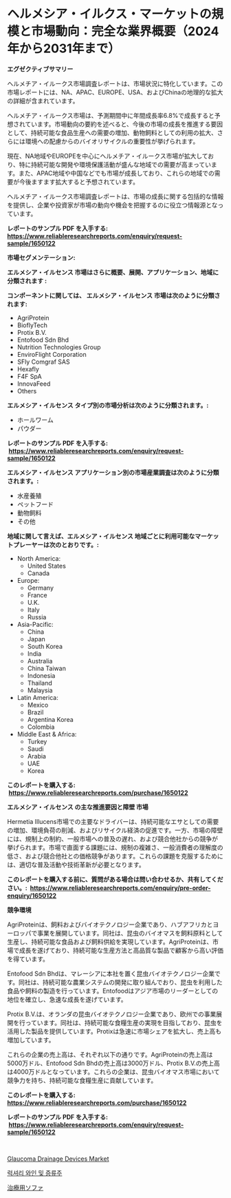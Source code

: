 <p><h1>ヘルメシア・イルクス・マーケットの規模と市場動向：完全な業界概要（2024年から2031年まで）</h1></p><p><strong>エグゼクティブサマリー</strong></p>
<p><p>ヘルメチア・イルークス市場調査レポートは、市場状況に特化しています。この市場レポートには、NA、APAC、EUROPE、USA、およびChinaの地理的な拡大の詳細が含まれています。</p><p>ヘルメチア・イルークス市場は、予測期間中に年間成長率6.8%で成長すると予想されています。市場動向の要約を述べると、今後の市場の成長を推進する要因として、持続可能な食品生産への需要の増加、動物飼料としての利用の拡大、さらには環境への配慮からのバイオリサイクルの重要性が挙げられます。</p><p>現在、NA地域やEUROPEを中心にヘルメチア・イルークス市場が拡大しており、特に持続可能な開発や環境保護活動が盛んな地域での需要が高まっています。また、APAC地域や中国などでも市場が成長しており、これらの地域での需要が今後ますます拡大すると予想されています。</p><p>ヘルメチア・イルークス市場調査レポートは、市場の成長に関する包括的な情報を提供し、企業や投資家が市場の動向や機会を把握するのに役立つ情報源となっています。</p></p>
<p><strong>レポートのサンプル PDF を入手する: <a href="https://www.reliableresearchreports.com/enquiry/request-sample/1650122">https://www.reliableresearchreports.com/enquiry/request-sample/1650122</a></strong></p>
<p><strong>市場セグメンテーション:</strong></p>
<p><strong> エルメシア・イルセンス 市場はさらに概要、展開、アプリケーション、地域に分類されます :</strong></p>
<p><strong>コンポーネントに関しては、 エルメシア・イルセンス 市場は次のように分類されます: &nbsp;</strong></p>
<p><ul><li>AgriProtein</li><li>BioflyTech</li><li>Protix B.V.</li><li>Entofood Sdn Bhd</li><li>Nutrition Technologies Group</li><li>EnviroFlight Corporation</li><li>SFly Comgraf SAS</li><li>Hexafly</li><li>F4F SpA</li><li>InnovaFeed</li><li>Others</li></ul></p>
<p><strong> エルメシア・イルセンス タイプ別の市場分析は次のように分類されます。:</strong></p>
<p><ul><li>ホールワーム</li><li>パウダー</li></ul></p>
<p><strong>レポートのサンプル PDF を入手する: &nbsp;<a href="https://www.reliableresearchreports.com/enquiry/request-sample/1650122">https://www.reliableresearchreports.com/enquiry/request-sample/1650122</a></strong></p>
<p><strong> エルメシア・イルセンス アプリケーション別の市場産業調査は次のように分類されます。:</strong></p>
<p><ul><li>水産養殖</li><li>ペットフード</li><li>動物飼料</li><li>その他</li></ul></p>
<p><strong>地域に関して言えば、エルメシア・イルセンス 地域ごとに利用可能なマーケットプレーヤーは次のとおりです。:</strong></p>
<p><ul>
    <li>
        North America:
        <ul>
            <li>United States</li>
            <li>Canada</li>
        </ul>
    </li>
    <li>
        Europe:
        <ul>
            <li>Germany</li>
            <li>France</li>
            <li>U.K.</li>
            <li>Italy</li>
            <li>Russia</li>
        </ul>
    </li>
    <li>
        Asia-Pacific:
        <ul>
            <li>China</li>
            <li>Japan</li>
            <li>South Korea</li>
            <li>India</li>
            <li>Australia</li>
            <li>China Taiwan</li>
            <li>Indonesia</li>
            <li>Thailand</li>
            <li>Malaysia</li>
        </ul>
    </li>
    <li>
        Latin America:
        <ul>
            <li>Mexico</li>
            <li>Brazil</li>
            <li>Argentina Korea</li>
            <li>Colombia</li>
        </ul>
    </li>
    <li>
        Middle East & Africa:
        <ul>
            <li>Turkey</li>
            <li>Saudi</li>
            <li>Arabia</li>
            <li>UAE</li>
            <li>Korea</li>
        </ul>
    </li>
    </ul></p>
<p><strong>このレポートを購入する: &nbsp;<a href="https://www.reliableresearchreports.com/purchase/1650122">https://www.reliableresearchreports.com/purchase/1650122</a></strong></p>
<p><strong>エルメシア・イルセンス の主な推進要因と障壁 市場</strong></p>
<p><p>Hermetia Illucens市場での主要なドライバーは、持続可能なエサとしての需要の増加、環境負荷の削減、およびリサイクル経済の促進です。一方、市場の障壁には、規制上の制約、一般市場への普及の遅れ、および競合他社からの競争が挙げられます。市場で直面する課題には、規制の複雑さ、一般消費者の理解度の低さ、および競合他社との価格競争があります。これらの課題を克服するためには、適切な普及活動や技術革新が必要となります。</p></p>
<p><strong>このレポートを購入する前に、質問がある場合は問い合わせるか、共有してください。:&nbsp; <a href="https://www.reliableresearchreports.com/enquiry/pre-order-enquiry/1650122">https://www.reliableresearchreports.com/enquiry/pre-order-enquiry/1650122</a></strong></p>
<p><strong>競争環境</strong></p>
<p><p>AgriProteinは、飼料およびバイオテクノロジー企業であり、ハブアフリカとヨーロッパで事業を展開しています。同社は、昆虫のバイオマスを飼料原料として生産し、持続可能な食品および飼料供給を実現しています。AgriProteinは、市場で成長を遂げており、持続可能な生産方法と高品質な製品で顧客から高い評価を得ています。</p><p>Entofood Sdn Bhdは、マレーシアに本社を置く昆虫バイオテクノロジー企業です。同社は、持続可能な農業システムの開発に取り組んでおり、昆虫を利用した食品や飼料の製造を行っています。Entofoodはアジア市場のリーダーとしての地位を確立し、急速な成長を遂げています。</p><p>Protix B.V.は、オランダの昆虫バイオテクノロジー企業であり、欧州での事業展開を行っています。同社は、持続可能な食糧生産の実現を目指しており、昆虫を活用した製品を提供しています。Protixは急速に市場シェアを拡大し、売上高も増加しています。</p><p>これらの企業の売上高は、それぞれ以下の通りです。AgriProteinの売上高は5000万ドル、Entofood Sdn Bhdの売上高は3000万ドル、Protix B.V.の売上高は4000万ドルとなっています。これらの企業は、昆虫バイオマス市場において競争力を持ち、持続可能な食糧生産に貢献しています。</p></p>
<p><strong>このレポートを購入する: &nbsp; <a href="https://www.reliableresearchreports.com/purchase/1650122">https://www.reliableresearchreports.com/purchase/1650122</a></strong></p>
<p><strong>レポートのサンプル PDF を入手する: &nbsp;<a href="https://www.reliableresearchreports.com/enquiry/request-sample/1650122">https://www.reliableresearchreports.com/enquiry/request-sample/1650122</a></strong><strong></strong></p>
<p>&nbsp;</p>
<p><p><a href="https://funky-papaya-cf4.notion.site/Glaucoma-Drainage-Devices-Market-Size-Share-Trends-Analysis-Report-By-Material-By-Type-By-End-u-b47d018d2bb94e9abc5f5548f5afed5a">Glaucoma Drainage Devices Market</a></p><p><a href="https://medium.com/@hershelkris/%EA%B3%A0%EA%B8%89-%EC%99%80%EC%9D%B8%EA%B3%BC-%EC%8A%A4%ED%94%BC%EB%A6%BF-%EC%8B%9C%EC%9E%A5-%EB%8F%99%ED%96%A5-%EC%8B%9C%EC%9E%A5-%EB%8F%99%ED%96%A5-%EC%84%B1%EC%9E%A5-2024%EB%85%84%EB%B6%80%ED%84%B0-2031%EB%85%84%EA%B9%8C%EC%A7%80-%EC%98%88%EC%B8%A1-b3a76289e7fd">럭셔리 와인 및 증류주</a></p><p><a href="https://medium.com/@alletty768546/%E6%B2%BB%E7%99%82%E7%94%A8%E3%83%99%E3%83%83%E3%83%89%E5%B8%82%E5%A0%B4%E3%81%AE%E5%88%86%E6%9E%90%E3%81%8A%E3%82%88%E3%81%B32024%E5%B9%B4%E3%81%8B%E3%82%892031%E5%B9%B4%E3%81%BE%E3%81%A7%E3%81%AE%E4%BA%88%E6%B8%AC%E3%82%B5%E3%82%A4%E3%82%BA-77c1872379bd">治療用ソファ</a></p></p>